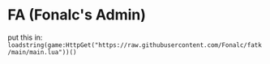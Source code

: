 # FA (Fonalc's Admin)
put this in:
``loadstring(game:HttpGet("https://raw.githubusercontent.com/Fonalc/fatk/main/main.lua"))()``
